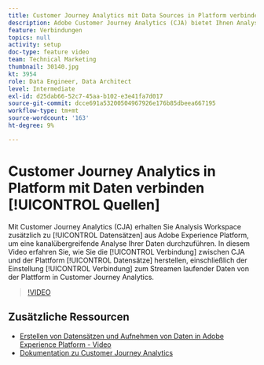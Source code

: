 ```yaml
---
title: Customer Journey Analytics mit Data Sources in Platform verbinden
description: Adobe Customer Journey Analytics (CJA) bietet Ihnen Analysis Workspace zusätzlich zu den Datensätzen aus Adobe Experience Platform, um eine kanalübergreifende Analyse Ihrer Daten durchzuführen. In diesem Video erfahren Sie, wie Sie die Verbindung zwischen CJA und den Platform-Datensätzen herstellen, einschließlich der Einrichtung der Verbindung zum Streamen laufender Daten über die Plattform in Customer Journey Analytics.
feature: Verbindungen
topics: null
activity: setup
doc-type: feature video
team: Technical Marketing
thumbnail: 30140.jpg
kt: 3954
role: Data Engineer, Data Architect
level: Intermediate
exl-id: d25dab66-52c7-45aa-b102-e3e41fa7d017
source-git-commit: dcce691a53200504967926e176b85dbeea667195
workflow-type: tm+mt
source-wordcount: '163'
ht-degree: 9%

---
```


# Customer Journey Analytics in Platform mit Daten verbinden [!UICONTROL Quellen]

Mit Customer Journey Analytics (CJA) erhalten Sie Analysis Workspace zusätzlich zu [!UICONTROL Datensätzen] aus Adobe Experience Platform, um eine kanalübergreifende Analyse Ihrer Daten durchzuführen. In diesem Video erfahren Sie, wie Sie die [!UICONTROL Verbindung] zwischen CJA und der Plattform [!UICONTROL Datensätze] herstellen, einschließlich der Einstellung [!UICONTROL Verbindung] zum Streamen laufender Daten von der Plattform in Customer Journey Analytics.

>[!VIDEO](https://video.tv.adobe.com/v/30140/?quality=12&enable10seconds=on&speedcontrol=on)

## Zusätzliche Ressourcen

* [Erstellen von Datensätzen und Aufnehmen von Daten in Adobe Experience Platform - Video](https://docs.adobe.com/content/help/en/platform-learn/tutorials/data-ingestion/create-datasets-and-ingest-data.html)
* [Dokumentation zu Customer Journey Analytics](https://docs.adobe.com/content/help/de-DE/analytics-platform/using/cja-landing.html)
